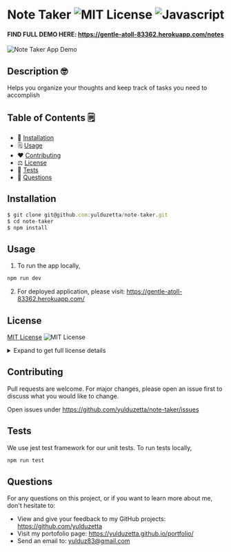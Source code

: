 
# Note Taker ![MIT License](https://img.shields.io/badge/mit-brightgreen) ![Javascript](https://img.shields.io/github/languages/top/nielsenjared/badmath)

#### FIND FULL DEMO HERE: https://gentle-atoll-83362.herokuapp.com/notes

![Note Taker App Demo](https://user-images.githubusercontent.com/13324397/108617807-cd589280-73de-11eb-9af7-42d3c06a15ad.gif)

## Description 🤓
Helps you organize your  thoughts and keep track of tasks you  need to accomplish
  
## Table of Contents 🗒️
* 🔧 [Installation](#installation)
* 🗒️ [Usage](#usage)
* ❤️  [Contributing](#contributing)
* ⚖️  [License](#license)
* 🧐 [Tests](#tests)
* 📩 [Questions](#questions)

## Installation
```typescript
$ git clone git@github.com:yulduzetta/note-taker.git
$ cd note-taker
$ npm install
```
  
## Usage 
1. To run the app locally, 
```typescript
npm run dev
```
2. For deployed application, please visit: https://gentle-atoll-83362.herokuapp.com/
  
##  License

  <a href="http://choosealicense.com/licenses/mit/" target="_blank">MIT License</a> ![MIT License](https://img.shields.io/badge/mit-brightgreen) 
  <details close>
  <summary>Expand to get full license details</summary>
  <p>MIT License

Copyright (c) [2021] [Next Generation Solutions, Inc.]

Permission is hereby granted, free of charge, to any person obtaining a copy
of this software and associated documentation files (the "Software"), to deal
in the Software without restriction, including without limitation the rights
to use, copy, modify, merge, publish, distribute, sublicense, and/or sell
copies of the Software, and to permit persons to whom the Software is
furnished to do so, subject to the following conditions:

The above copyright notice and this permission notice shall be included in all
copies or substantial portions of the Software.

THE SOFTWARE IS PROVIDED "AS IS", WITHOUT WARRANTY OF ANY KIND, EXPRESS OR
IMPLIED, INCLUDING BUT NOT LIMITED TO THE WARRANTIES OF MERCHANTABILITY,
FITNESS FOR A PARTICULAR PURPOSE AND NONINFRINGEMENT. IN NO EVENT SHALL THE
AUTHORS OR COPYRIGHT HOLDERS BE LIABLE FOR ANY CLAIM, DAMAGES OR OTHER
LIABILITY, WHETHER IN AN ACTION OF CONTRACT, TORT OR OTHERWISE, ARISING FROM,
OUT OF OR IN CONNECTION WITH THE SOFTWARE OR THE USE OR OTHER DEALINGS IN THE
SOFTWARE.
</p>
  </details> 
    
  
## Contributing
Pull requests are welcome. For major changes, please open an issue first to discuss what you would like to change.

Open issues under https://github.com/yulduzetta/note-taker/issues
  
## Tests
We use jest test framework for our unit tests. To run tests locally,
```typescript
npm run test
```

## Questions
For any questions on this project, or if you want to learn more about me, don't hesitate to:
- View and give your feedback to my GitHub projects:  https://github.com/yulduzetta
- Visit my portofolio page: https://yulduzetta.github.io/portfolio/
- Send an email to: yulduz83@gmail.com
